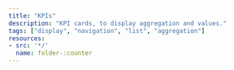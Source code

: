 ```yaml
---
title: "KPIs"
description: "KPI cards, to display aggregation and values."
tags: ["display", "navigation", "list", "aggregation"]
resources:
- src: '*/'
  name: folder-:counter
---
```

